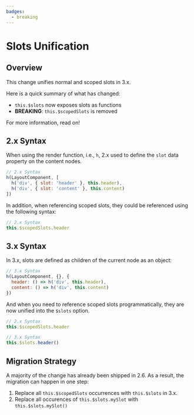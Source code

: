 ```yaml
---
badges:
  - breaking
---
```


# Slots Unification <MigrationBadges :badges="$frontmatter.badges" />

## Overview

This change unifies normal and scoped slots in 3.x.

Here is a quick summary of what has changed:

- `this.$slots` now exposes slots as functions
- **BREAKING**: `this.$scopedSlots` is removed

For more information, read on!

## 2.x Syntax

When using the render function, i.e., `h`, 2.x used to define the `slot` data property on the content nodes.

```js
// 2.x Syntax
h(LayoutComponent, [
  h('div', { slot: 'header' }, this.header),
  h('div', { slot: 'content' }, this.content)
])
```

In addition, when referencing scoped slots, they could be referenced using the following syntax:

```js
// 2.x Syntax
this.$scopedSlots.header
```

## 3.x Syntax

In 3.x, slots are defined as children of the current node as an object:

```js
// 3.x Syntax
h(LayoutComponent, {}, {
  header: () => h('div', this.header),
  content: () => h('div', this.content)
})
```

And when you need to reference scoped slots programmatically, they are now unified into the `$slots` option.

```js
// 2.x Syntax
this.$scopedSlots.header

// 3.x Syntax
this.$slots.header()
```

## Migration Strategy

A majority of the change has already been shipped in 2.6. As a result, the migration can happen in one step:

1. Replace all `this.$scopedSlots` occurrences with `this.$slots` in 3.x.
2. Replace all occurences of `this.$slots.mySlot` with `this.$slots.mySlot()`
